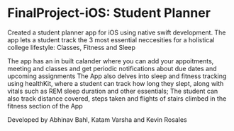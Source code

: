 # FinalProject-iOS: Student Planner
Created a student planner app for iOS using native swift development. 
The app lets a student track the 3 most essential neccesities for a holistical college lifestyle: Classes, Fitness and Sleep

The app has an in built calander where you can add your appoitments, meeting and classes and get periodic notifications about
due dates and upcoming assignments
The App also delves into sleep and fitness tracking using healthKit, where a student can track how long they slept, along with
vitals such as REM sleep duration and other essentials; The student can also track distance covered, steps taken and flights of
stairs climbed in the fitness section of the App

Developed by Abhinav Bahl, Katam Varsha and Kevin Rosales
